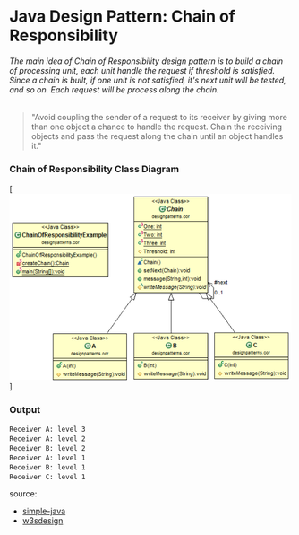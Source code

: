 # Java Design Pattern: Chain of Responsibility

###### The main idea of Chain of Responsibility design pattern is to build a chain of processing unit, each unit handle the request if threshold is satisfied. Since a chain is built, if one unit is not satisfied, it's next unit will be tested, and so on. Each request will be process along the chain.

> "Avoid coupling the sender of a request to its receiver by giving more than one
object a chance to handle the request. Chain the receiving objects and pass the
request along the chain until an object handles it."

### Chain of Responsibility Class Diagram

[![Chain-of-Responsibility-pattern](../../../../resources/img/chain-of-responsibility.png)]

### Output
```sh
Receiver A: level 3
Receiver A: level 2
Receiver B: level 2
Receiver A: level 1
Receiver B: level 1
Receiver C: level 1
```
source:
- [simple-java](https://www.programcreek.com/2011/01/an-java-example-of-observer-pattern/) 
- [w3sdesign](http://www.w3sdesign.com/index0100.php)